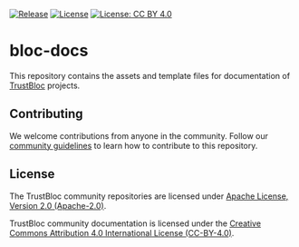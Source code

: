 [![Release](https://img.shields.io/github/release/trustbloc/bloc-docs.svg?style=flat-square)](https://github.com/trustbloc/bloc-docs/releases/latest)
[![License](https://img.shields.io/badge/License-Apache%202.0-blue.svg)](https://raw.githubusercontent.com/trustbloc/bloc-docs/master/LICENSE-APACHE2)
[![License: CC BY 4.0](https://img.shields.io/badge/License-CC%20BY%204.0-lightgrey.svg)](https://raw.githubusercontent.com/trustbloc/bloc-docs/master/LICENSE)

# bloc-docs

This repository contains the assets and template files for documentation of [TrustBloc](https://github.com/trustbloc) projects.

## Contributing

We welcome contributions from anyone in the community. Follow our [community guidelines](https://github.com/trustbloc/community/blob/master/CONTRIBUTING.md) to learn how to contribute to this repository.

## License
The TrustBloc community repositories are licensed under [Apache License, Version 2.0 (Apache-2.0)](LICENSE-APACHE2).

TrustBloc community documentation is licensed under the [Creative Commons Attribution 4.0 International License (CC-BY-4.0)](LICENSE).
